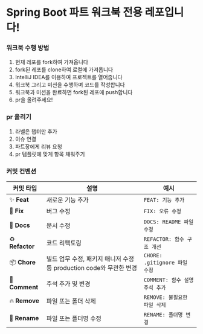 # Spring Boot 파트 워크북 전용 레포입니다!

### 워크북 수행 방법

1. 현재 레포를 fork하여 가져옵니다
2. fork된 레포를 clone하여 로컬에 가져옵니다
3. IntelliJ IDEA를 이용하여 프로젝트를 열어줍니다
4. 워크북 그리고 미션을 수행하며 코드를 작성합니다
5. 워크북과 미션을 완료하면 fork된 레포에 push합니다
6. pr을 올려주세요!

### pr 올리기
1. 라벨은 챕터만 추가
2. 이슈 연결
3. 파트장에게 리뷰 요청
4. pr 템플릿에 맞게 항목 채워주기

### 커밋 컨벤션
| 커밋 타입 | 설명 | 예시 |
| ------- | ---- | ---- |
| ✨ **Feat** | 새로운 기능 추가 | `FEAT: 기능 추가` |
| 🐛 **Fix** | 버그 수정 | `FIX: 오류 수정` |
| 📄 **Docs** | 문서 수정 | `DOCS: README 파일 수정` |
| ♻️ **Refactor** | 코드 리팩토링 | `REFACTOR: 함수 구조 개선` |
| 📦 **Chore** | 빌드 업무 수정, 패키지 매니저 수정 등 production code와 무관한 변경 | `CHORE: .gitignore 파일 수정` |
| 💬 **Comment** | 주석 추가 및 변경 | `COMMENT: 함수 설명 주석 추가` |
| 🔥 **Remove** | 파일 또는 폴더 삭제 | `REMOVE: 불필요한 파일 삭제` |
| 🚚 **Rename** | 파일 또는 폴더명 수정 | `RENAME: 폴더명 변경` |
